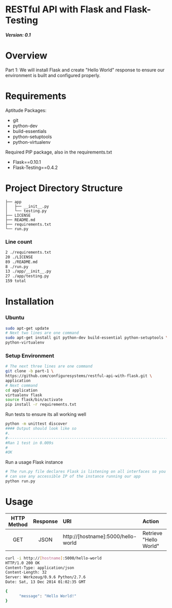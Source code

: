 RESTful API with Flask and Flask-Testing
================

##### Version: 0.1

# Overview

Part 1:  We will install Flask and create "Hello World" response to
ensure our environment is built and configured properly.

# Requirements

Aptitude Packages:

- git
- python-dev
- build-essentials
- python-setuptools
- python-virtualenv

Required PIP package, also in the requirements.txt

- Flask==0.10.1
- Flask-Testing==0.4.2

# Project Directory Structure

```base
├── app
│   ├── __init__.py
│   └── testing.py
├── LICENSE
├── README.md
├── requirements.txt
└── run.py
```

### Line count

```bash
2 ./requirements.txt
20 ./LICENSE
89 ./README.md
8 ./run.py
13 ./app/__init__.py
27 ./app/testing.py
159 total
```

# Installation

### Ubuntu

```bash
sudo apt-get update
# Next two lines are one command
sudo apt-get install git python-dev build-essential python-setuptools \
python-virtualenv
```

### Setup Environment

```bash
# The next three lines are one command
git clone -b part-1 \
https://github.com/configuresystems/restful-api-with-flask.git \
application
# Next command
cd application
virtualenv flask
source flask/bin/activate
pip install -r requirements.txt
```

Run tests to ensure its all working well

```bash
python -m unittest discover
#### Output should look like so
#.
#----------------------------------------------------------------------
#Ran 1 test in 0.009s
#
#OK
```

Run a usage Flask instance

```bash
# The run.py file declares Flask is listening on all interfaces so you
# can use any accessible IP of the instance running our app
python run.py
```

# Usage

|  HTTP Method | Response|  URI |  Action |
| :-----------:|:--:| :--- | :------ |
| GET | JSON | http://[hostname]:5000/hello-world | Retrieve "Hello World" |

```bash
curl -i http://[hostname]:5000/hello-world
HTTP/1.0 200 OK
Content-Type: application/json
Content-Length: 32
Server: Werkzeug/0.9.6 Python/2.7.6
Date: Sat, 13 Dec 2014 01:02:35 GMT

{
      "message": "Hello World!"
}
```

